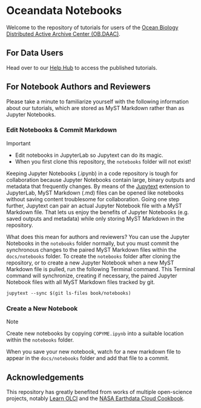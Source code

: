 # Oceandata Notebooks

Welcome to the repository of tutorials for users of the [Ocean Biology Distributed Active Archive Center (OB.DAAC)][OB].

[OB]: https://www.earthdata.nasa.gov/centers/ob-daac

## For Data Users

Head over to our [Help Hub] to access the published tutorials.

[Help Hub]: https://nasa.github.io/oceandata-notebooks/

## For Notebook Authors and Reviewers

Please take a minute to familiarize yourself with the following information about our tutorials, which are stored as MyST Markdown rather than as Jupyter Notebooks.

### Edit Notebooks & Commit Markdown

> [!Important]
> - Edit notebooks in JupyterLab so Jupytext can do its magic.
> - When you first clone this repository, the `notebooks` folder will not exist!

Keeping Jupyter Notebooks (.ipynb) in a code repository is tough for collaboration because Jupyter Notebooks contain large, binary outputs and metadata that frequently changes.
By means of the [Jupytext] extension to JupyterLab, MyST Markdown (.md) files can be opened like notebooks without saving content troublesome for collaboration.
Going one step further, Jupytext can pair an actual Jupyter Notebook file with a MyST Markdown file.
That lets us enjoy the benefits of Jupyter Notebooks (e.g. saved outputs and metadata) while only storing MyST Markdown in the repository.

What does this mean for authors and reviewers?
You can use the Jupyter Notebooks in the `notebooks` folder normally, but you must commit the synchronous changes to the paired MyST Markdown files within the `docs/notebooks` folder.
To create the `notebooks` folder after cloning the repository, or to create a new Jupyter Notebook when a new MyST Markdown file is pulled, run the following Terminal command.
This Terminal command will synchronize, creating if necessary, the paired Jupyter Notebook files with all MyST Markdown files tracked by git.

```shell
jupytext --sync $(git ls-files book/notebooks)
```

[Jupytext]: https://jupytext.readthedocs.io/

### Create a New Notebook

> [!Note]
> Create new notebooks by copying `COPYME.ipynb` into a suitable location within the `notebooks` folder.

When you save your new notebook, watch for a new markdown file to appear in the `docs/notebooks` folder and add that file to a commit.

## Acknowledgements

This repository has greatly benefited from works of multiple open-science projects, notably [Learn OLCI] and the [NASA Earthdata Cloud Cookbook].

[Learn OLCI]: https://github.com/wekeo/learn-olci
[NASA Earthdata Cloud Cookbook]: https://nasa-openscapes.github.io/earthdata-cloud-cookbook
